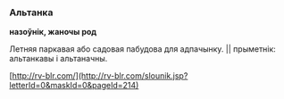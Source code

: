 ### Альтанка
**назоўнік, жаночы род**

Летняя паркавая або садовая пабудова для адпачынку. || прыметнік: альтанкавы і альтаначны.

<a rel="author">[http://rv-blr.com/](http://rv-blr.com/slounik.jsp?letterId=0&maskId=0&pageId=214)</a>
